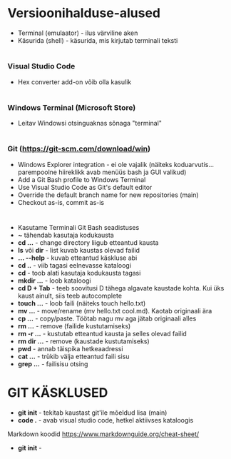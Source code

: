 # Versioonihalduse-alused

- Terminal (emulaator) - ilus värviline aken
- Käsurida (shell) - käsurida, mis kirjutab terminali teksti
#
### Visual Studio Code
- Hex converter add-on võib olla kasulik
#
### Windows Terminal (Microsoft Store)
- Leitav Windowsi otsinguaknas sõnaga "terminal"
# 
### Git (https://git-scm.com/download/win)
- Windows Explorer integration - ei ole vajalik (näiteks koduarvutis... parempoolne hiireklikk avab menüüs bash ja GUI valikud)
- Add a Git Bash profile to Windows Terminal
- Use Visual Studio Code as Git's default editor
- Override the default branch name for new repositories (main)
- Checkout as-is, commit as-is
# 
- Kasutame Terminali Git Bash seadistuses
- **~** tähendab kasutaja kodukausta
- **cd ...** - change directory liigub etteantud kausta
- **ls** või **dir** - list kuvab kaustas olevad failid
- **... --help** - kuvab etteantud käskluse abi
- **cd ..** - viib tagasi eelnevasse kataloogi
- **cd** - toob alati kasutaja kodukausta tagasi
- **mkdir ...** - loob kataloogi
- **cd D + Tab** - teeb soovitusi D tähega algavate kaustade kohta. Kui üks kaust ainult, siis teeb autocomplete
- **touch ...** - loob faili (näiteks touch hello.txt)
- **mv ...** - move/rename (mv hello.txt cool.md). Kaotab originaali ära
- **cp ...** - copy/paste. Töötab nagu mv aga jätab originaali alles
- **rm ...** - remove (failide kustutamiseks)
- **rm -r ...** - kustutab etteantud kausta ja selles olevad failid
- **rm dir ...** - remove (kaustade kustutamiseks)
- **pwd** - annab täispika hetkeaadressi
- **cat ...** - trükib välja etteantud faili sisu
- **grep ...** - failisisu otsing

# GIT KÄSKLUSED
- **git init** - tekitab kaustast git'ile mõeldud lisa (main)
- **code .** - avab visual studio code, hetkel aktiivses kataloogis

Markdown koodid
https://www.markdownguide.org/cheat-sheet/
- **git init** - 
